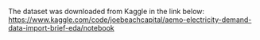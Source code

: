 The dataset was downloaded from Kaggle in the link below:
https://www.kaggle.com/code/joebeachcapital/aemo-electricity-demand-data-import-brief-eda/notebook
